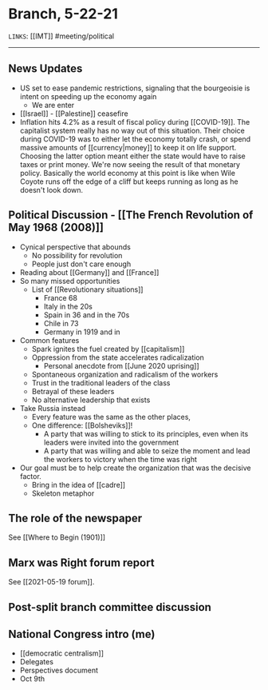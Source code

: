 # Branch, 5-22-21
`LINKS`: [[IMT]]
#meeting/political 

---
## News Updates
- US set to ease pandemic restrictions, signaling that the bourgeoisie is intent on speeding up the economy again
	- We are enter
- [[Israel]] - [[Palestine]] ceasefire
- Inflation hits 4.2% as a result of fiscal policy during [[COVID-19]]. The capitalist system really has no way out of this situation. Their choice during COVID-19 was to either let the economy totally crash, or spend massive amounts of [[currency|money]] to keep it on life support. Choosing the latter option meant either the state would have to raise taxes or print money. We're now seeing the result of that monetary policy. Basically the world economy at this point is like when Wile Coyote runs off the edge of a cliff but keeps running as long as he doesn't look down. 

## Political Discussion - [[The French Revolution of May 1968 (2008)]]
- Cynical perspective that abounds
	- No possibility for revolution
	- People just don't care enough
- Reading about [[Germany]] and [[France]]
- So many missed opportunities
	- List of [[Revolutionary situations]]
		- France 68
		- Italy in the 20s
		- Spain in 36 and in the 70s
		- Chile in 73
		- Germany in 1919 and in 
- Common features
	- Spark ignites the fuel created by [[capitalism]]
	- Oppression from the state accelerates radicalization
		- Personal anecdote from [[June 2020 uprising]]
	- Spontaneous organization and radicalism of the workers
	- Trust in the traditional leaders of the class
	- Betrayal of these leaders
	- No alternative leadership that exists
- Take Russia instead
	- Every feature was the same as the other places,
	- One difference: [[Bolsheviks]]!
		- A party that was willing to stick to its principles, even when its leaders were invited into the government
		- A party that was willing and able to seize the moment and lead the workers to victory when the time was right
- Our goal must be to help create the organization that was the decisive factor.
	- Bring in the idea of [[cadre]]
	- Skeleton metaphor

## The role of the newspaper
See [[Where to Begin (1901)]]

## Marx was Right forum report
See [[2021-05-19 forum]].

## Post-split branch committee discussion

## National Congress intro (me)
- [[democratic centralism]]
- Delegates
- Perspectives document
- Oct 9th